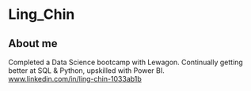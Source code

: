 # Ling_Chin
## About me
Completed a Data Science bootcamp with Lewagon.  Continually getting better at SQL & Python, upskilled with Power BI.  
www.linkedin.com/in/ling-chin-1033ab1b


